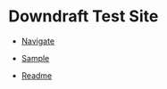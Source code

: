 # Downdraft Test Site

- [Navigate](?format=nav&recurse=yes&files=yes)

- [Sample](sample)

- [Readme](readme.md)
